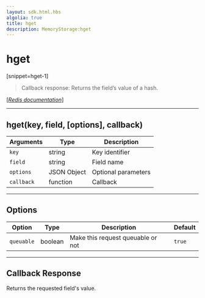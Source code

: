 ```yaml
---
layout: sdk.html.hbs
algolia: true
title: hget
description: MemoryStorage:hget
---
```

  

# hget
[snippet=hget-1]

> Callback response:
Returns the field’s value of a hash.

[[_Redis documentation_]](https://redis.io/commands/hget)

---

## hget(key, field, [options], callback)

| Arguments | Type | Description |
|---------------|---------|----------------------------------------|
| `key` | string | Key identifier |
| `field` | string | Field name |
| `options` | JSON Object | Optional parameters |
| `callback` | function | Callback |

---

## Options

| Option | Type | Description | Default |
|---------------|---------|----------------------------------------|---------|
| `queuable` | boolean | Make this request queuable or not  | `true` |

---

## Callback Response

Returns the requested field's value.
